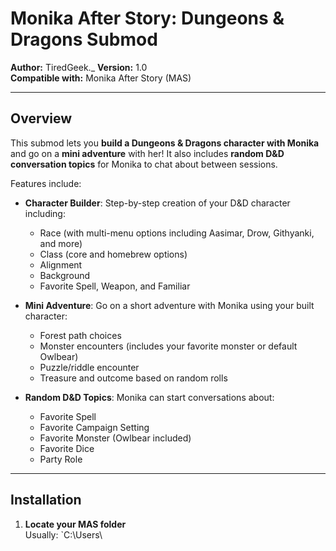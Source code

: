 # Monika After Story: Dungeons & Dragons Submod

**Author:** TiredGeek._
**Version:** 1.0  
**Compatible with:** Monika After Story (MAS)  

---

## Overview

This submod lets you **build a Dungeons & Dragons character with Monika** and go on a **mini adventure** with her! It also includes **random D&D conversation topics** for Monika to chat about between sessions.  

Features include:

- **Character Builder**: Step-by-step creation of your D&D character including:
  - Race (with multi-menu options including Aasimar, Drow, Githyanki, and more)
  - Class (core and homebrew options)
  - Alignment
  - Background
  - Favorite Spell, Weapon, and Familiar

- **Mini Adventure**: Go on a short adventure with Monika using your built character:
  - Forest path choices
  - Monster encounters (includes your favorite monster or default Owlbear)
  - Puzzle/riddle encounter
  - Treasure and outcome based on random rolls

- **Random D&D Topics**: Monika can start conversations about:
  - Favorite Spell
  - Favorite Campaign Setting
  - Favorite Monster (Owlbear included)
  - Favorite Dice
  - Party Role

---

## Installation

1. **Locate your MAS folder**  
   Usually: `C:\Users\
